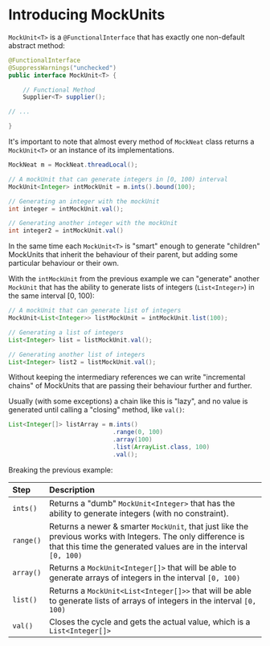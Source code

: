 # Introducing MockUnits

`MockUnit<T>` is a `@FunctionalInterface` that has exactly one non-default abstract method:

```java
@FunctionalInterface
@SuppressWarnings("unchecked")
public interface MockUnit<T> {

    // Functional Method
    Supplier<T> supplier();

// ...

}
```

It's important to note that almost every method of `MockNeat` class returns a `MockUnit<T>` or an instance of its implementations. 

```java
MockNeat m = MockNeat.threadLocal();

// A mockUnit that can generate integers in [0, 100) interval
MockUnit<Integer> intMockUnit = m.ints().bound(100);

// Generating an integer with the mockUnit
int integer = intMockUnit.val();

// Generating another integer with the mockUnit
int integer2 = intMockUnit.val()
```

In the same time each `MockUnit<T>` is "smart" enough to generate "children" MockUnits that inherit the behaviour of their parent, but adding some particular behaviour or their own. 

With the `intMockUnit` from the previous example we can "generate" another `MockUnit` that has the ability to generate lists of integers (`List<Integer>`) in the same interval [0, 100):

```java
// A mockUnit that can generate list of integers
MockUnit<List<Integer>> listMockUnit = intMockUnit.list(100);

// Generating a list of integers
List<Integer> list = listMockUnit.val();

// Generating another list of integers
List<Integer> list2 = listMockUnit.val();
```

Without keeping the intermediary references we can write "incremental chains" of MockUnits that are passing their behaviour further and further. 

Usually (with some exceptions) a chain like this is "lazy", and no value is generated until calling a "closing" method, like `val()`:

```java
List<Integer[]> listArray = m.ints() 
                             .range(0, 100)
                             .array(100)
                             .list(ArrayList.class, 100)
                             .val();
```

Breaking the previous example:

| Step | Description |
|:-------- |:------- |
| `ints()` | Returns a "dumb" `MockUnit<Integer>` that has the ability to generate integers (with no constraint). |
|`range()` | Returns a newer & smarter `MockUnit`, that just like the previous works with Integers. The only difference is that this time the generated values are in the interval `[0, 100)` |
|`array()` | Returns a `MockUnit<Integer[]>` that will be able to generate arrays of integers in the interval `[0, 100)` |
|`list()` | Returns a `MockUnit<List<Integer[]>>` that will be able to generate lists of arrays of integers in the interval `[0, 100)` |
|`val()` | Closes the cycle and gets the actual value, which is a `List<Integer[]>` |

